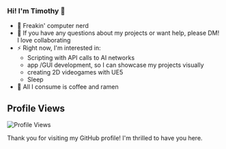 ### Hi! I'm Timothy 👋

- 🔭 Freakin' computer nerd
- 🤔 If you have any questions about my projects or want help, please DM! I love collaborating
- ⚡ Right now, I'm interested in:
  - Scripting with API calls to AI networks
  - app /GUI development, so I can showcase my projects visually
  - creating 2D videogames with UE5 
  - Sleep
- 🍜 All I consume is coffee and ramen

<!--
- 🔭 I’m currently working on ...
- 🌱 I’m currently learning ...
- 👯 I’m looking to collaborate on ...
- 🤔 I’m looking for help with ...
- 💬 Ask me about ...
- 📫 How to reach me: ...
- 😄 Pronouns: ...
- ⚡ Fun fact: ...
-->
## Profile Views

![Profile Views](https://komarev.com/ghpvc/?username=timothyportnoff)

Thank you for visiting my GitHub profile! I'm thrilled to have you here.
